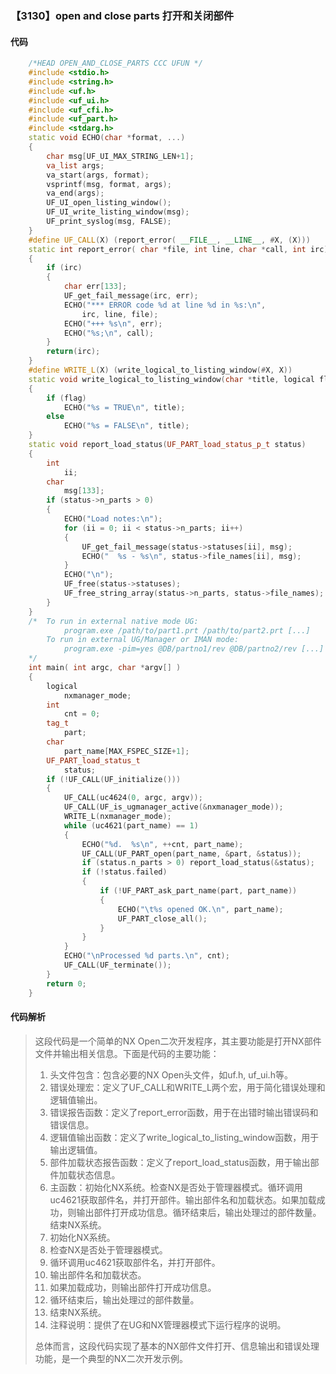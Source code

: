 ### 【3130】open and close parts 打开和关闭部件

#### 代码

```cpp
    /*HEAD OPEN_AND_CLOSE_PARTS CCC UFUN */  
    #include <stdio.h>  
    #include <string.h>  
    #include <uf.h>  
    #include <uf_ui.h>  
    #include <uf_cfi.h>  
    #include <uf_part.h>  
    #include <stdarg.h>  
    static void ECHO(char *format, ...)  
    {  
        char msg[UF_UI_MAX_STRING_LEN+1];  
        va_list args;  
        va_start(args, format);  
        vsprintf(msg, format, args);  
        va_end(args);  
        UF_UI_open_listing_window();  
        UF_UI_write_listing_window(msg);  
        UF_print_syslog(msg, FALSE);  
    }  
    #define UF_CALL(X) (report_error( __FILE__, __LINE__, #X, (X)))  
    static int report_error( char *file, int line, char *call, int irc)  
    {  
        if (irc)  
        {  
            char err[133];  
            UF_get_fail_message(irc, err);  
            ECHO("*** ERROR code %d at line %d in %s:\n",  
                irc, line, file);  
            ECHO("+++ %s\n", err);  
            ECHO("%s;\n", call);  
        }  
        return(irc);  
    }  
    #define WRITE_L(X) (write_logical_to_listing_window(#X, X))  
    static void write_logical_to_listing_window(char *title, logical flag)  
    {  
        if (flag)  
            ECHO("%s = TRUE\n", title);  
        else  
            ECHO("%s = FALSE\n", title);  
    }  
    static void report_load_status(UF_PART_load_status_p_t status)  
    {  
        int  
            ii;  
        char  
            msg[133];  
        if (status->n_parts > 0)  
        {  
            ECHO("Load notes:\n");  
            for (ii = 0; ii < status->n_parts; ii++)  
            {  
                UF_get_fail_message(status->statuses[ii], msg);  
                ECHO("  %s - %s\n", status->file_names[ii], msg);  
            }  
            ECHO("\n");  
            UF_free(status->statuses);  
            UF_free_string_array(status->n_parts, status->file_names);  
        }  
    }  
    /*  To run in external native mode UG:  
            program.exe /path/to/part1.prt /path/to/part2.prt [...]  
        To run in external UG/Manager or IMAN mode:  
            program.exe -pim=yes @DB/partno1/rev @DB/partno2/rev [...]  
    */  
    int main( int argc, char *argv[] )  
    {  
        logical  
            nxmanager_mode;  
        int  
            cnt = 0;  
        tag_t  
            part;  
        char  
            part_name[MAX_FSPEC_SIZE+1];  
        UF_PART_load_status_t  
            status;  
        if (!UF_CALL(UF_initialize()))  
        {  
            UF_CALL(uc4624(0, argc, argv));  
            UF_CALL(UF_is_ugmanager_active(&nxmanager_mode));  
            WRITE_L(nxmanager_mode);  
            while (uc4621(part_name) == 1)  
            {  
                ECHO("%d.  %s\n", ++cnt, part_name);  
                UF_CALL(UF_PART_open(part_name, &part, &status));  
                if (status.n_parts > 0) report_load_status(&status);  
                if (!status.failed)  
                {  
                    if (!UF_PART_ask_part_name(part, part_name))  
                    {  
                        ECHO("\t%s opened OK.\n", part_name);  
                        UF_PART_close_all();  
                    }  
                }  
            }  
            ECHO("\nProcessed %d parts.\n", cnt);  
            UF_CALL(UF_terminate());  
        }  
        return 0;  
    }

```

#### 代码解析

> 这段代码是一个简单的NX Open二次开发程序，其主要功能是打开NX部件文件并输出相关信息。下面是代码的主要功能：
>
> 1. 头文件包含：包含必要的NX Open头文件，如uf.h, uf_ui.h等。
> 2. 错误处理宏：定义了UF_CALL和WRITE_L两个宏，用于简化错误处理和逻辑值输出。
> 3. 错误报告函数：定义了report_error函数，用于在出错时输出错误码和错误信息。
> 4. 逻辑值输出函数：定义了write_logical_to_listing_window函数，用于输出逻辑值。
> 5. 部件加载状态报告函数：定义了report_load_status函数，用于输出部件加载状态信息。
> 6. 主函数：初始化NX系统。检查NX是否处于管理器模式。循环调用uc4621获取部件名，并打开部件。输出部件名和加载状态。如果加载成功，则输出部件打开成功信息。循环结束后，输出处理过的部件数量。结束NX系统。
> 7. 初始化NX系统。
> 8. 检查NX是否处于管理器模式。
> 9. 循环调用uc4621获取部件名，并打开部件。
> 10. 输出部件名和加载状态。
> 11. 如果加载成功，则输出部件打开成功信息。
> 12. 循环结束后，输出处理过的部件数量。
> 13. 结束NX系统。
> 14. 注释说明：提供了在UG和NX管理器模式下运行程序的说明。
>
> 总体而言，这段代码实现了基本的NX部件文件打开、信息输出和错误处理功能，是一个典型的NX二次开发示例。
>
